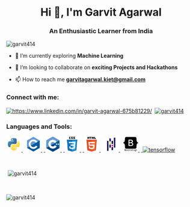 <h1 align="center">Hi 👋, I'm Garvit Agarwal</h1>
<h3 align="center">An Enthusiastic Learner from India</h3>

<p align="left"> <img src="https://komarev.com/ghpvc/?username=garvit414&label=Profile%20views&color=0e75b6&style=flat" alt="garvit414" /> </p>

- 🌱 I’m currently exploring **Machine Learning**

- 👯 I’m looking to collaborate on **exciting Projects and Hackathons**

- 📫 How to reach me **garvitagarwal.kiet@gmail.com**

<h3 align="left">Connect with me:</h3>
<p align="left">
<a href="https://www.linkedin.com/in/garvit-agarwal-675b81229/" target="blank"><img align="center" src="https://raw.githubusercontent.com/rahuldkjain/github-profile-readme-generator/master/src/images/icons/Social/linked-in-alt.svg" alt="https://www.linkedin.com/in/garvit-agarwal-675b81229/" height="30" width="40" /></a>&nbsp;
<a href="https://www.hackerrank.com/garvit414" target="blank"><img align="center" src="https://raw.githubusercontent.com/rahuldkjain/github-profile-readme-generator/master/src/images/icons/Social/hackerrank.svg" alt="garvit414" height="30" width="40" /></a>
</p>

<h3 align="left">Languages and Tools:</h3>
<p align="left"> <a href="https://www.python.org" target="_blank" rel="noreferrer"> <img src="https://raw.githubusercontent.com/devicons/devicon/master/icons/python/python-original.svg" alt="python" width="40" height="40"/> </a>&nbsp; <a href="https://www.cprogramming.com/" target="_blank" rel="noreferrer"> <img src="https://raw.githubusercontent.com/devicons/devicon/master/icons/c/c-original.svg" alt="c" width="40" height="40"/> </a> &nbsp;<a href="https://www.w3schools.com/cpp/" target="_blank" rel="noreferrer"> <img src="https://raw.githubusercontent.com/devicons/devicon/master/icons/cplusplus/cplusplus-original.svg" alt="cplusplus" width="40" height="40"/> </a> &nbsp;<a href="https://www.w3schools.com/css/" target="_blank" rel="noreferrer"> <img src="https://raw.githubusercontent.com/devicons/devicon/master/icons/css3/css3-original-wordmark.svg" alt="css3" width="40" height="40"/> </a> &nbsp;<a href="https://www.w3.org/html/" target="_blank" rel="noreferrer"> <img src="https://raw.githubusercontent.com/devicons/devicon/master/icons/html5/html5-original-wordmark.svg" alt="html5" width="40" height="40"/> </a>&nbsp; <a href="https://pandas.pydata.org/" target="_blank" rel="noreferrer"> <img src="https://raw.githubusercontent.com/devicons/devicon/2ae2a900d2f041da66e950e4d48052658d850630/icons/pandas/pandas-original.svg" alt="pandas" width="40" height="40"/> </a> &nbsp; <a href="https://getbootstrap.com" target="_blank" rel="noreferrer"> <img src="https://raw.githubusercontent.com/devicons/devicon/master/icons/bootstrap/bootstrap-plain-wordmark.svg" alt="bootstrap" width="40" height="40"/> </a>&nbsp;<a href="https://www.tensorflow.org" target="_blank" rel="noreferrer"> <img src="https://www.vectorlogo.zone/logos/tensorflow/tensorflow-icon.svg" alt="tensorflow" width="40" height="40"/> </a> </p><br>


<p>&nbsp;<img align="center" src="https://github-readme-stats-sigma-five.vercel.app/api?username=garvit414&show_icons=true&theme=dark&locale=en" alt="garvit414" /></p><br>

<p><img align="center" src="https://github-readme-streak-stats.herokuapp.com/?user=garvit414&theme=highcontrast" alt="garvit414" /></p>
